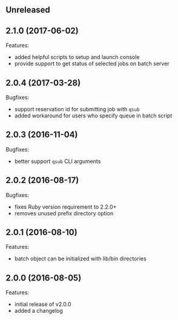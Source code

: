 ## Unreleased

## 2.1.0 (2017-06-02)

Features:

  - added helpful scripts to setup and launch console
  - provide support to get status of selected jobs on batch server

## 2.0.4 (2017-03-28)

Bugfixes:

  - support reservation id for submitting job with `qsub`
  - added workaround for users who specify queue in batch script

## 2.0.3 (2016-11-04)

Bugfixes:

  - better support `qsub` CLI arguments

## 2.0.2 (2016-08-17)

Bugfixes:

  - fixes Ruby version requirement to 2.2.0+
  - removes unused prefix directory option

## 2.0.1 (2016-08-10)

Features:

  - batch object can be initialized with lib/bin directories

## 2.0.0 (2016-08-05)

Features:

  - initial release of v2.0.0
  - added a changelog
